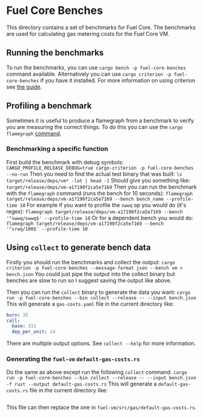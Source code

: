 # Fuel Core Benches
This directory contains a set of benchmarks for Fuel Core. The benchmarks are
used for calculating gas metering costs for the Fuel Core VM.

## Running the benchmarks
To run the benchmarks, you can use `cargo bench -p fuel-core-benches` command available.
Alternatively you can use `cargo criterion -p fuel-core-benches` if you have it installed.
For more information on using criterion see [the guide](https://bheisler.github.io/criterion.rs/book/).

## Profiling a benchmark
Sometimes it is useful to produce a flamegraph from a benchmark to verify
you are measuring the correct things.
To do this you can use the `cargo flamegraph` [command](https://github.com/flamegraph-rs/flamegraph).

### Benchmarking a specific function
First build the benchmark with debug symbols:
`CARGO_PROFILE_RELEASE_DEBUG=true cargo-criterion -p fuel-core-benches --no-run`
Then you need to find the actual test binary that was built:
`ls target/release/deps/vm* -lat | head -1`
Should give you something like:
`target/release/deps/vm-a17190f2ca5e7169`
Then you can run the benchmark with the `flamegraph` command (runs the bench for 10 seconds):
`flamegraph target/release/deps/vm-a17190f2ca5e7169 --bench bench_name --profile-time 10`
For example if you want to profile the `swwq` op you would do (it's regex):
`flamegraph target/release/deps/vm-a17190f2ca5e7169 --bench '^swwq/swwq$' --profile-time 10`
Or for a dependent bench you would do:
`flamegraph target/release/deps/vm-a17190f2ca5e7169 --bench '^srwq/100$' --profile-time 10`

## Using `collect` to generate bench data
Firstly you should run the benchmarks and collect the output:
`cargo criterion -p fuel-core-benches --message-format json --bench vm > bench.json`
You could just pipe the output into the collect binary but benches are slow to run
so I suggest saving the output like above.

Then you can run the `collect` binary to generate the data you want:
`cargo run -p fuel-core-benches --bin collect --release -- --input bench.json`
This will generate a `gas-costs.yaml` file in the current directory like:
```yaml
burn: 35
call:
  base: 311
  dep_per_unit: 14
```
There are multiple output options. See `collect --help` for more information.

### Generating the `fuel-vm` `default-gas-costs.rs`
Do the same as above except run the following `collect` command.
`cargo run -p fuel-core-benches --bin collect --release -- --input bench.json -f rust --output default-gas-costs.rs`
This will generate a `default-gas-costs.rs` file in the current directory like:
```rust
```

This file can then replace the one in `fuel-vm/src/gas/default-gas-costs.rs`.
